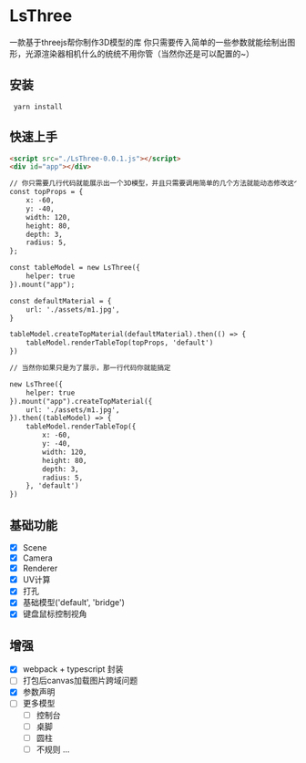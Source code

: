 # LsThree
一款基于threejs帮你制作3D模型的库
你只需要传入简单的一些参数就能绘制出图形，光源渲染器相机什么的统统不用你管（当然你还是可以配置的~）

## 安装
	 yarn install
## 快速上手
```html
<script src="./LsThree-0.0.1.js"></script>
<div id="app"></div>

// 你只需要几行代码就能展示出一个3D模型，并且只需要调用简单的几个方法就能动态修改这个模型
const topProps = {
    x: -60,
    y: -40,
    width: 120,
    height: 80,
    depth: 3,
    radius: 5,
};

const tableModel = new LsThree({
    helper: true
}).mount("app");

const defaultMaterial = {
    url: './assets/m1.jpg',
}

tableModel.createTopMaterial(defaultMaterial).then(() => {
    tableModel.renderTableTop(topProps, 'default')
})

// 当然你如果只是为了展示，那一行代码你就能搞定

new LsThree({
    helper: true
}).mount("app").createTopMaterial({
    url: './assets/m1.jpg',
}).then((tableModel) => {
    tableModel.renderTableTop({
        x: -60,
        y: -40,
        width: 120,
        height: 80,
        depth: 3,
        radius: 5,
    }, 'default')
})
```
## 基础功能
- [x] Scene
- [x] Camera
- [x] Renderer
- [x] UV计算
- [x] 打孔
- [x] 基础模型('default', 'bridge')
- [x] 键盘鼠标控制视角

## 增强
- [x] webpack + typescript 封装
- [ ] 打包后canvas加载图片跨域问题 
- [x] 参数声明
- [ ] 更多模型
	- [ ] 控制台
	- [ ] 桌脚
	- [ ] 圆柱
	- [ ] 不规则
	...
